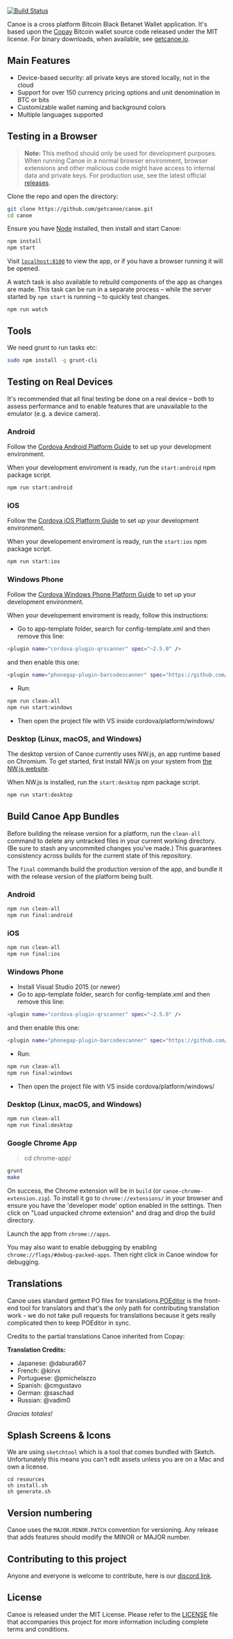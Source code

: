 [![Build Status](https://secure.travis-ci.org/gokr/canoe.svg)](http://travis-ci.org/gokr/canoe)

Canoe is a cross platform Bitcoin Black Betanet Wallet application. It's based upon the [Copay](https://copay.io) Bitcoin wallet source code released under the MIT license. For binary downloads, when available, see [getcanoe.io](http://bitcoin.black).

## Main Features

- Device-based security: all private keys are stored locally, not in the cloud
- Support for over 150 currency pricing options and unit denomination in BTC or bits
- Customizable wallet naming and background colors
- Multiple languages supported

## Testing in a Browser

> **Note:** This method should only be used for development purposes. When running Canoe in a normal browser environment, browser extensions and other malicious code might have access to internal data and private keys. For production use, see the latest official [releases](https://github.com/gokr/canoe/releases/).

Clone the repo and open the directory:

```sh
git clone https://github.com/getcanoe/canoe.git
cd canoe
```

Ensure you have [Node](https://nodejs.org/) installed, then install and start Canoe:

```sh
npm install
npm start
```

Visit [`localhost:8100`](http://localhost:8100/) to view the app, or if you have a browser running it will be opened.

A watch task is also available to rebuild components of the app as changes are made. This task can be run in a separate process – while the server started by `npm start` is running – to quickly test changes.

```
npm run watch
```

## Tools
We need grunt to run tasks etc:
```sh
sudo npm install -g grunt-cli
```

## Testing on Real Devices

It's recommended that all final testing be done on a real device – both to assess performance and to enable features that are unavailable to the emulator (e.g. a device camera).

### Android

Follow the [Cordova Android Platform Guide](https://cordova.apache.org/docs/en/latest/guide/platforms/android/) to set up your development environment.

When your development enviroment is ready, run the `start:android` npm package script.

```sh
npm run start:android
```

### iOS

Follow the [Cordova iOS Platform Guide](https://cordova.apache.org/docs/en/latest/guide/platforms/ios/) to set up your development environment.

When your developement enviroment is ready, run the `start:ios` npm package script.

```sh
npm run start:ios
```

### Windows Phone

Follow the [Cordova Windows Phone Platform Guide](https://cordova.apache.org/docs/en/latest/guide/platforms/win8/index.html) to set up your development environment.

When your developement enviroment is ready, follow this instructions:

- Go to app-template folder, search for config-template.xml and then remove this line:
```sh
<plugin name="cordova-plugin-qrscanner" spec="~2.5.0" />
```
and then enable this one:
```sh
<plugin name="phonegap-plugin-barcodescanner" spec="https://github.com/phonegap/phonegap-plugin-barcodescanner.git" />
```
- Run:
```sh
npm run clean-all
npm run start:windows
```
- Then open the project file with VS inside cordova/platform/windows/

### Desktop (Linux, macOS, and Windows)

The desktop version of Canoe currently uses NW.js, an app runtime based on Chromium. To get started, first install NW.js on your system from [the NW.js website](https://nwjs.io/).

When NW.js is installed, run the `start:desktop` npm package script.

```sh
npm run start:desktop
```

## Build Canoe App Bundles

Before building the release version for a platform, run the `clean-all` command to delete any untracked files in your current working directory. (Be sure to stash any uncommited changes you've made.) This guarantees consistency across builds for the current state of this repository.

The `final` commands build the production version of the app, and bundle it with the release version of the platform being built.

### Android

```sh
npm run clean-all
npm run final:android
```

### iOS

```sh
npm run clean-all
npm run final:ios
```

### Windows Phone

- Install Visual Studio 2015 (or newer)
- Go to app-template folder, search for config-template.xml and then remove this line:
```sh
<plugin name="cordova-plugin-qrscanner" spec="~2.5.0" />
```
and then enable this one:
```sh
<plugin name="phonegap-plugin-barcodescanner" spec="https://github.com/phonegap/phonegap-plugin-barcodescanner.git" />
```
- Run:
```sh
npm run clean-all
npm run final:windows
```
- Then open the project file with VS inside cordova/platform/windows/

### Desktop (Linux, macOS, and Windows)

```sh
npm run clean-all
npm run final:desktop
```

### Google Chrome App

> cd chrome-app/

```sh
grunt
make
```

On success, the Chrome extension will be in `build` (or `canoe-chrome-extension.zip`). To install it go to `chrome://extensions/` in your browser and ensure you have the 'developer mode' option enabled in the settings.  Then click on "Load unpacked chrome extension" and drag and drop the build directory.

Launch the app from `chrome://apps`.

You may also want to enable debugging by enabling `chrome://flags/#debug-packed-apps`. Then right click in Canoe window for debugging.

## Translations
Canoe uses standard gettext PO files for translations.[POEditor](https://poeditor.com/join/project/cnSZa85DRN) is the front-end tool for translators and that's the only path for contributing translation work - we do not take pull requests for translations because it gets really complicated then to keep POEditor in sync.

Credits to the partial translations Canoe inherited from Copay:

**Translation Credits:**
- Japanese: @dabura667
- French: @kirvx
- Portuguese: @pmichelazzo
- Spanish: @cmgustavo
- German: @saschad
- Russian: @vadim0

*Gracias totales!*

## Splash Screens & Icons

We are using `sketchtool` which is a tool that comes bundled with Sketch. Unfortunately this means you can't edit assets unless you are on a Mac and own a license.

    cd resources
    sh install.sh
    sh generate.sh

## Version numbering
Canoe uses the `MAJOR.MINOR.PATCH` convention for versioning.  Any release that adds features should modify the MINOR or MAJOR number.

## Contributing to this project
Anyone and everyone is welcome to contribute, here is our [discord link](https://discord.gg/ecVcJM3).

## License
Canoe is released under the MIT License.  Please refer to the [LICENSE](https://github.com/gokr/canoe/blob/master/LICENSE) file that accompanies this project for more information including complete terms and conditions.
